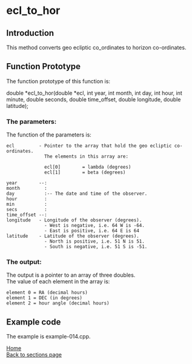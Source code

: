 # ecl_to_hor

## Introduction

This method converts geo ecliptic co_ordinates to horizon co-ordinates.

## Function Prototype

The function prototype of this function is:
  
  double *ecl_to_hor(double *ecl,
  		     int year, 
  		     int month, 
  		     int day, 
  		     int hour, 
  		     int minute, 
  		     double seconds, 
  		     double time_offset, 
  		     double longitude,
  		     double latitude);
 
### The parameters:
The function of the parameters is:

	ecl			- Pointer to the array that hold the geo ecliptic co-ordinates.
				  The elements in this array are:

				  ecl[0] 		= lambda (degrees)
				  ecl[1] 		= beta (degrees)				 

	year		--: 
	month		  : 
	day			  :-- The date and time of the observer.
	hour		  :
	min			  :
	secs		  :
	time_offset	--:
	longitude	- Longitude of the observer (degrees).
				  - West is negative, i.e. 64 W is -64.
				  - East is positive, i.e. 64 E is 64
	latitude	- Latitude of the observer (degrees).
				  - North is positive, i.e. 51 N is 51.
				  - South is negative, i.e. 51 S is -51.

### The output: 
The output is a pointer to an array of three doubles.  
The value of each element in the array is:

	element 0 = RA (decimal hours)
	element 1 = DEC (in degrees)
	element 2 = hour angle (decimal hours)

## Example code

The example is example-014.cpp.

[Home](readme.md)  
[Back to sections page](Sections.md)